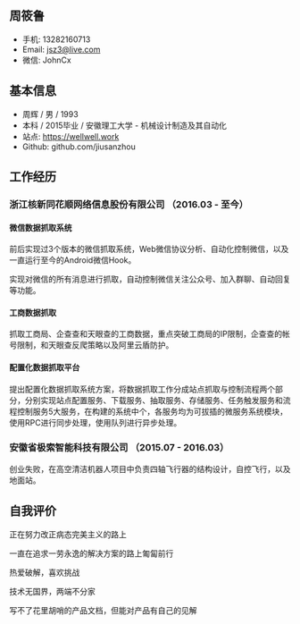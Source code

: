 ## 周筱鲁

- 手机: 13282160713
- Email: jsz3@live.com
- 微信: JohnCx

## 基本信息

- 周辉 / 男 / 1993
- 本科 / 2015毕业 / 安徽理工大学 - 机械设计制造及其自动化
- 站点: https://wellwell.work
- Github: github.com/jiusanzhou

## 工作经历

### 浙江核新同花顺网络信息股份有限公司 （2016.03 - 至今）

#### 微信数据抓取系统

前后实现过3个版本的微信抓取系统，Web微信协议分析、自动化控制微信，以及一直运行至今的Android微信Hook。

实现对微信的所有消息进行抓取，自动控制微信关注公众号、加入群聊、自动回复等功能。

#### 工商数据抓取

抓取工商局、企查查和天眼查的工商数据，重点突破工商局的IP限制，企查查的帐号限制，和天眼查反爬策略以及阿里云盾防护。

#### 配置化数据抓取平台

提出配置化数据抓取系统方案，将数据抓取工作分成站点抓取与控制流程两个部分，分别实现站点配置服务、下载服务、抽取服务、存储服务、任务触发服务和流程控制服务5大服务，在构建的系统中个，各服务均为可拔插的微服务系统模块，使用RPC进行同步处理，使用队列进行异步处理。

### 安徽省极索智能科技有限公司 （2015.07 - 2016.03）

创业失败，在高空清洁机器人项目中负责四轴飞行器的结构设计，自控飞行，以及地面站。

## 自我评价

正在努力改正病态完美主义的路上

一直在追求一劳永逸的解决方案的路上匍匐前行

热爱破解，喜欢挑战

技术无国界，两端不分家

写不了花里胡哨的产品文档，但能对产品有自己的见解